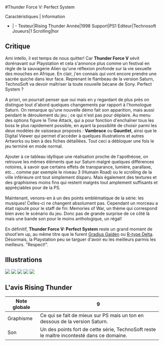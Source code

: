 #Thunder Force V: Perfect System

Caractéristiques | Information
- | -
Testeur|Rising Thunder
Année|1998
Support|PS1
Editeur|Technosoft
Joueurs|1
Scrolling|hor

## Critique
Ami intello, il est temps de nous quitter! Car <b>Thunder Force V</b> sévit dorénavant sur Playstation et cela s'annonce plus comme un festival en règle de la sauvagerie Alien qu'une réflexion profonde sur la vie sexuelle des mouches en Afrique. En clair, j'en connais qui vont encore prendre une sacrée quiche dans leur face. Reprenant le flambeau de la version Saturn, TechnoSoft va devoir maîtriser la toute nouvelle bécane de Sony. Perfect System ?<br/><br/>A priori, on pourrait penser que oui mais en y regardant de plus près on distingue tout d'abord quelques changements par rapport à l'homologue Saturn. On remarque qu'une nouvelle démo fait son apparition, mais aussi pendant le déroulement du jeu ; ce qui n'est pas pour déplaire. Au menu des options figure le Time Attack, qui a pour fonction d'enchaîner tous les boss le plus rapidement possible, en ayant la possiblité de choisir parmi les deux modèles de vaisseaux proposés : <b>Vambrace</b> ou <b>Gauntlet</b>, ainsi que le Digital Viewer qui permet d'accéder à quelques illustrations et autres Artworks ou bien à des fiches détaillées. Tout ceci a débloquer une fois le jeu terminé en mode normal.<br/><br/>Ajouter à ce tableau idyllique une réalisation proche de l'apothéose, on retrouve les mêmes éléments que sur Saturn malgré quelques différences notoires, à savoir que certains effets de transparance, lumiére, parallaxe, etc... comme par exemple le niveau 3 (Humain Road) ou le scrolling de la ville inférieure ont tout simplement disparu. Mais également des textures et des graphismes moins fins qui restent malgrés tout amplement suffisants et appréçiables pour de la PS.<br/><br/>Maintenant, venons-en à un des points emblématique de la série: les musiques! Celles-ci ne changent absolument pas. Cependant un morceau a était rajouté pour le staff de fin: Memories of War, un thème qui correspond bien avec le scénario du jeu. Donc pas de grande surprise de ce côté là mais une bande son pour le moins anthologique, un régal!<br/><br/>En définitif, <b>Thunder Force V: Perfect System</b> reste un grand moment de shoot'em up, au même titre que le furent <a href="index.php?page=fiche&id=364">Gradius Gaiden</a> ou <a href="index.php?page=fiche&id=71">R-type Delta</a>. Désormais, la Playstation peu se targuer d'avoir eu les meilleurs parmis les meilleurs. "Respect!".

## Illustrations
![](http://www.shmup.com/images/thumbs/img_fiche_1_820.gif)
![](http://www.shmup.com/images/thumbs/img_fiche_2_820.gif)
![](http://www.shmup.com/images/thumbs/img_fiche_3_820.gif)
![](http://www.shmup.com/images/thumbs/img_fiche_4_820.gif)
![](http://www.shmup.com/images/thumbs/img_fiche_5_820.gif)

## L'avis Rising Thunder
Note globale|9
-|-
Graphisme|Ce qui se fait de mieux sur PS mais un ton en dessous de la version Saturn.
Son|Un des points fort de cette série, TechnoSoft reste le maître incontesté dans ce domaine.
